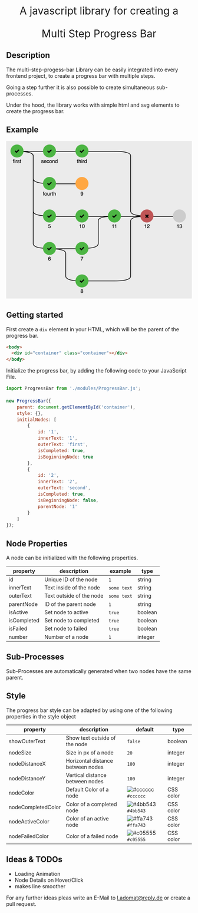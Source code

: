 <p align="center" style="font-size: 2em">A javascript library for creating a</p> 
<p align="center" style="font-size: 2em">Multi Step Progress Bar</p>


## Description

The multi-step-progess-bar Library can be easily integrated into every frontend project, to create a progress bar with multiple steps.

Going a step further it is also possible to create simultaneous sub-processes. 

Under the hood, the library works with simple html and svg elements to create the progress bar.

## Example

<p align="center">
  <img src="./media/progress-bar-example3.png" alt="" title="Progress Bar Example"/>
</p>

## Getting started

First create a ```div``` element in your HTML, which will be the parent of the progress bar.
```html
<body>
  <div id="container" class="container"></div>
</body>
```

Initialize the progress bar, by adding the following code to your JavaScript File.
```javascript
import ProgressBar from './modules/ProgressBar.js';

new ProgressBar({
    parent: document.getElementById('container'),
    style: {},
    initialNodes: [
        {
            id: '1',
            innerText: '1',
            outerText: 'first',
            isCompleted: true,
            isBeginningNode: true
        },
        {
            id: '2',
            innerText: '2',
            outerText: 'second',
            isCompleted: true,
            isBeginningNode: false,
            parentNode: '1'
        }
    ]
});
```

## Node Properties
A node can be initialized with the following properties.

| property    | description              | example         | type    | 
|-------------|--------------------------|-----------------|---------|
| id          | Unique ID of the node    | ```1```         | string  |
| innerText   | Text inside of the node  | ```some text``` | string  |
| outerText   | Text outside of the node | ```some text``` | string  |
| parentNode  | ID of the parent node    | ```1```         | string  |
| isActive    | Set node to active       | ```true```      | boolean |
| isCompleted | Set node to completed    | ```true```      | boolean |
| isFailed    | Set node to failed       | ```true```      | boolean |
| number      | Number of a node         | ```1```         | integer |

## Sub-Processes

Sub-Processes are automatically generated when two nodes have the same parent. 

## Style
The progress bar style can be adapted by using one of the following properties in the style object

| property           | description                       | default                                                                       | type      | 
|--------------------|-----------------------------------|-------------------------------------------------------------------------------|-----------|
| showOuterText      | Show text outside of the node     | ```false```                                                                   | boolean   |
| nodeSize           | Size in px of a node              | ```20```                                                                      | integer   |
| nodeDistanceX      | Horizontal distance between nodes | ```100```                                                                     | integer   |
| nodeDistanceY      | Vertical distance between nodes   | ```100```                                                                     | integer   |
| nodeColor          | Default Color of a node           | ![#cccccc](https://via.placeholder.com/15/cccccc/000000?text=+) ```#cccccc``` | CSS color |
| nodeCompletedColor | Color of a completed node         | ![#4bb543](https://via.placeholder.com/15/4bb543/000000?text=+) ```#4bb543``` | CSS color |
| nodeActiveColor    | Color of an active node           | ![#ffa743](https://via.placeholder.com/15/ffa743/000000?text=+) ```#ffa743``` | CSS color |
| nodeFailedColor    | Color of a failed node            | ![#c05555](https://via.placeholder.com/15/c05555/000000?text=+) ```#c05555``` | CSS color |


## Ideas & TODOs

- Loading Animation
- Node Details on Hover/Click
- makes line smoother


For any further ideas pleas write an E-Mail to <a href="mailto:l.adomat@reply.de">l.adomat@reply.de</a> or create a pull request.

